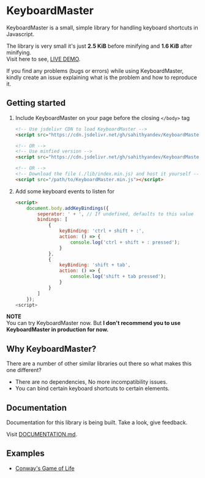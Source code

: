 # KeyboardMaster

KeyboardMaster is a small, simple library for handling keyboard shortcuts in Javascript.

The library is very small it's just **2.5 KiB** before minifying and **1.6 KiB** after minifying.  
Visit here to see, [LIVE DEMO](https://sahithyandev.github.io/KeyboardMaster/preview/).

If you find any problems (bugs or errors) while using KeyboardMaster, kindly create an issue explaining what is the problem and how to reproduce it.

<!-- It is around **2kb** minified and gzipped and **4.5kb** minified, has no external dependencies, and has been tested in the following browsers:

- Internet Explorer 6+
- Safari
- Firefox
- Chrome

It has support for `keypress`, `keydown`, and `keyup` events on specific keys, keyboard combinations, or key sequences. -->

## Getting started

1.  Include KeyboardMaster on your page before the closing `</body>` tag

    ```HTML
    <!-- Use jsdelivr CDN to load KeyboardMaster -->
    <script src="https://cdn.jsdelivr.net/gh/sahithyandev/KeyboardMaster@v1.0/lib/index.js"></script>

    <!-- OR -->
    <!-- Use minfied version -->
    <script src="https://cdn.jsdelivr.net/gh/sahithyandev/KeyboardMaster@v1.0/lib/index.min.js"></script>

    <!-- OR -->
    <!-- Download the file (./lib/index.min.js) and host it yourself -->
    <script src="/path/to/KeyboardMaster.min.js"></script>
    ```

2.  Add some keyboard events to listen for

    ```html
    <script>
        document.body.addKeyBindings({
            seperator: ' + ', // If undefined, defaults to this value
            bindings: [
                {
                    keyBinding: 'ctrl + shift + :',
                    action: () => {
                        console.log('ctrl + shift + : pressed');
                    }
                },
                {
                    keyBinding: 'shift + tab',
                    action: () => {
                        console.log('shift + tab pressed');
                    }
                }
            ]
        });
    <script>
    ```

**NOTE**  
You can try KeyboardMaster now. But **I don't recommend you to use KeyboardMaster in production for now.**

<!--
## Why KeyboardMaster?

There are a number of other similar libraries out there so what makes this one different?

-   There are no external dependencies, no framework is required
-   You can programatically trigger key events with the `trigger()` method
- You are not limited to `keydown` events (You can specify `keypress`, `keydown`, or `keyup` or let KeyboardMaster choose for you).
- You can bind key events directly to special keys such as `?` or `*` without having to specify `shift+/` or `shift+8` which are not consistent across all keyboards
- It works with international keyboard layouts
- You can bind Gmail like key sequences in addition to regular keys and key combinations
- It works with the numeric keypad on your keyboard
- The code is well documented/commented -->

## Why KeyboardMaster?

There are a number of other similar libraries out there so what makes this one different?

-   There are no dependencies, No more incompatibility issues.
-   You can bind certain keyboard shortcuts to certain elements.

<!-- ## Developer Note

- KeyboardMaster extends the **HTMLElement** object with some methods. -->

## Documentation

Documentation for this library is being built. Take a look, give feedback.

Visit [DOCUMENTATION.md](./Documentation.md).

## Examples

* [Conway's Game of Life](https://sahithyandev.github.io/conways-game-of-life/)